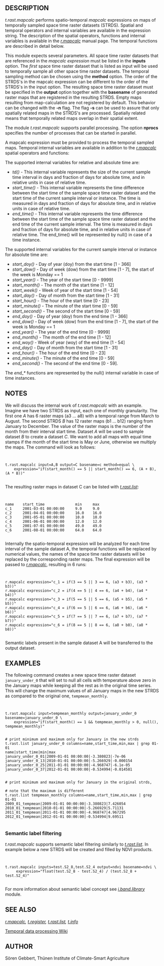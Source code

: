 
## DESCRIPTION

*t.rast.mapcalc* performs spatio-temporal
*mapcalc* expressions on maps of temporally sampled space time
raster datasets (STRDS). Spatial and temporal operators and internal
variables are available in the expression string. The description of
the spatial operators, functions and internal variables is available in
the *[r.mapcalc](r.mapcalc.html)* manual page. The temporal
functions are described in detail below.

This module expects several parameters. All space time raster datasets
that are referenced in the *mapcalc expression* must be listed
in the **inputs** option. The *first* space time raster
dataset that is listed as input will be used to temporally sample all
other space time raster datasets. The temporal sampling method can be
chosen using the **method** option. The order of the STRDS's in
the mapcalc expression can be different to the order of the STRDS's in
the input option. The resulting space time raster dataset must be
specified in the **output** option together with the **basename**
of generated raster maps that are registered in the resulting
STRDS. Empty maps resulting from map-calculation are not registered by
default. This behavior can be changed with the **-n** flag. The
flag **-s** can be used to assure that only spatially related maps
in the STRDS's are processed. Spatially related means that temporally
related maps overlap in their spatial extent.

The module *t.rast.mapcalc* supports parallel processing. The option
**nprocs** specifies the number of processes that can be started in
parallel.

A mapcalc expression must be provided to process the temporal
sampled maps. Temporal internal variables are available in addition to
the *[r.mapcalc](r.mapcalc.html)* spatial operators and functions:

The supported internal variables for relative and absolute time are:

* *td()* - This internal variable represents the size of the
  current sample time interval in days and fraction of days for absolute
  time, and in relative units in case of relative time.
* *start\_time()* - This internal variable represents
  the time difference between the start time of the sample space time
  raster dataset and the start time of the current sample interval or instance.
  The time is measured in days and fraction of days for absolute time,
  and in relative units in case of relative time.
* *end\_time()* - This internal variable represents
  the time difference between the start time of the sample space time
  raster dataset and the end time of the current sample interval. The
  time is measured in days and fraction of days for absolute time,
  and in relative units in case of relative time.
  The end\_time() will be represented by null() in case of a time instance.

The supported internal variables for the current sample interval or instance
for absolute time are:

* *start\_doy()* - Day of year (doy) from the start time [1 - 366]
* *start\_dow()* - Day of week (dow) from the start time [1 - 7],
  the start of the week is Monday == 1
* *start\_year()* - The year of the start time [0 - 9999]
* *start\_month()* - The month of the start time [1 - 12]
* *start\_week()* - Week of year of the start time [1 - 54]
* *start\_day()* - Day of month from the start time [1 - 31]
* *start\_hour()* - The hour of the start time [0 - 23]
* *start\_minute()* - The minute of the start time [0 - 59]
* *start\_second()* - The second of the start time [0 - 59]
* *end\_doy()* - Day of year (doy) from the end time [1 - 366]
* *end\_dow()* - Day of week (dow) from the end time [1 - 7],
  the start of the week is Monday == 1
* *end\_year()* - The year of the end time [0 - 9999]
* *end\_month()* - The month of the end time [1 - 12]
* *end\_woy()* - Week of year (woy) of the end time [1 - 54]
* *end\_day()* - Day of month from the start time [1 - 31]
* *end\_hour()* - The hour of the end time [0 - 23]
* *end\_minute()* - The minute of the end time [0 - 59]
* *end\_second()* - The second of the end time [0 - 59].

The *end\_\** functions are represented by the null() internal variable
in case of time instances.

## NOTES

We will discuss the internal work of *t.rast.mapcalc* with an
example. Imagine we have two STRDS as input, each one of monthly
granularity. The first one *A* has 6 raster maps (a3 ... a8)
with a temporal range from March to August. The second STRDS *B*
has 12 raster maps (b1 ... b12) ranging from January to December. The
value of the raster maps is the number of the month from their interval
start time. Dataset *A* will be used to sample dataset
*B* to create a dataset *C*. We want to add all maps with
equal time stamps if the month of the start time is May or June,
otherwise we multiply the maps. The command will look as follows:

```


t.rast.mapcalc input=A,B output=C basename=c method=equal \
    expression="if(start_month() == 5 || start_month() == 6, (A + B), (A * B))"


```

The resulting raster maps in dataset C can be listed with *[t.rast.list](t.rast.list.html)*:

```


name    start_time              min     max
c_1     2001-03-01 00:00:00     9.0     9.0
c_2     2001-04-01 00:00:00     16.0    16.0
c_3     2001-05-01 00:00:00     10.0    10.0
c_4     2001-06-01 00:00:00     12.0    12.0
c_5     2001-07-01 00:00:00     49.0    49.0
c_6     2001-08-01 00:00:00     64.0    64.0


```

Internally the spatio-temporal expression will be analyzed for each
time interval of the sample dataset A, the temporal functions will be
replaced by numerical values, the names of the space time raster
datasets will be replaced by the corresponding raster maps. The final
expression will be passed to *[r.mapcalc](r.mapcalc.html)*, resulting in 6 runs:

```


r.mapcalc expression="c_1 = if(3 == 5 || 3 == 6, (a3 + b3), (a3 * b3))"
r.mapcalc expression="c_2 = if(4 == 5 || 4 == 6, (a4 + b4), (a4 * b4))"
r.mapcalc expression="c_3 = if(5 == 5 || 5 == 6, (a5 + b5), (a5 * b5))"
r.mapcalc expression="c_4 = if(6 == 5 || 6 == 6, (a6 + b6), (a6 * b6))"
r.mapcalc expression="c_5 = if(7 == 5 || 7 == 6, (a7 + b7), (a7 * b7))"
r.mapcalc expression="c_6 = if(8 == 5 || 8 == 6, (a8 + b8), (a8 * b8))"


```

Semantic labels present in the sample dataset A will be transferred to
the output dataset.

## EXAMPLES

The following command creates a new space time raster dataset
`january_under_0` that will set to null all cells with
temperature above zero in the January maps while keeping all the rest
as in the original time series. This will change the maximum values
of all January maps in the new STRDS as compared to the original one,
`tempmean_monthly`.

```


t.rast.mapcalc input=tempmean_monthly output=january_under_0 basename=january_under_0 \
    expression="if(start_month() == 1 && tempmean_monthly > 0, null(), tempmean_monthly)"


# print minimum and maximum only for January in the new strds
t.rast.list january_under_0 columns=name,start_time,min,max | grep 01-01
name|start_time|min|max
january_under_0_01|2009-01-01 00:00:00|-3.380823|-7e-06
january_under_0_13|2010-01-01 00:00:00|-5.266929|-0.000154
january_under_0_25|2011-01-01 00:00:00|-4.968747|-6.1e-05
january_under_0_37|2012-01-01 00:00:00|-0.534994|-0.014581


# print minimum and maximum only for January in the original strds,

# note that the maximum is different
t.rast.list tempmean_monthly columns=name,start_time,min,max | grep 01-01
2009_01_tempmean|2009-01-01 00:00:00|-3.380823|7.426054
2010_01_tempmean|2010-01-01 00:00:00|-5.266929|5.71131
2011_01_tempmean|2011-01-01 00:00:00|-4.968747|4.967295
2012_01_tempmean|2012-01-01 00:00:00|-0.534994|9.69511


```

### Semantic label filtering

*t.rast.mapcalc* supports semantic label filtering similarly
to *[t.rast.list](t.rast.list.html#filtering-the-result-by-semantic-label)*. In
example below a new STRDS will be created and filled by NDVI products.

```


t.rast.mapcalc inputs=test.S2_8,test.S2_4 output=ndvi basename=ndvi \
     expression="float(test.S2_8 - test.S2_4) / (test.S2_8 + test.S2_4)"


```

For more information about semantic label concept
see *[i.band.library](i.band.library.html)* module.

## SEE ALSO

*[r.mapcalc](r.mapcalc.html),
[t.register](t.register.html),
[t.rast.list](t.rast.list.html),
[t.info](t.info.html)*

[Temporal data processing Wiki](https://grasswiki.osgeo.org/wiki/Temporal_data_processing)

## AUTHOR

Sören Gebbert, Thünen Institute of Climate-Smart Agriculture
